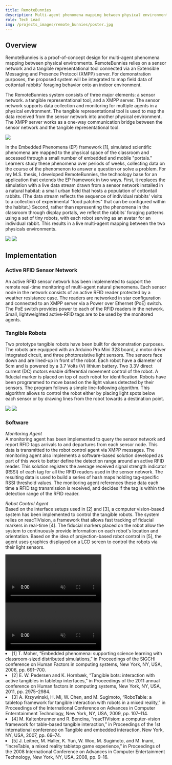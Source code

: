 ```yaml
---
title: RemoteBunnies
description: Multi-agent phenomena mapping between physical environments.
role: Tech Lead
img: /projects_images/remote_bunnies/poster.jpg
---
```


## Overview

RemoteBunnies is a proof-of-concept design for multi-agent phenomena mapping between physical environments. RemoteBunnies relies on a sensor network and a tangible representational tool connected via an Extensible Messaging and Presence Protocol (XMPP) server. For demonstration purposes, the proposed system will be integrated to map field data of cottontail rabbits' foraging behavior onto an indoor environment.

The RemoteBunnies system consists of three major elements: a sensor network. a tangible representational tool, and a XMPP server. The sensor network supports data collection and monitoring for multiple agents in a physical environment. The tangible representational tool is used to map the data received from the sensor network into another physical environment. The XMPP server works as a one-way communication bridge between the sensor network and the tangible representational tool.

<div class="w-full text-center">
<img class="mx-auto" src="/projects_images/remote_bunnies/img_1.jpg">
</div>

In the Embedded Phenomena (EP) framework [1], simulated scientific phenomena are mapped to the physical space of the classroom and accessed through a small number of embedded and mobile "portals." Learners study these phenomena over periods of weeks, collecting data on the course of the phenomenon to answer a question or solve a problem. For my M.S. thesis, I developed RemoteBunnies, the technology base for an application that extends the EP framework in two ways. First, it replaces the simulation with a live data stream drawn from a sensor network installed in a natural habitat: a small urban field that hosts a population of cottontail rabbits. (The data stream reflects the sequence of individual rabbits' visits to a collection of experimental "food patches" that can be configured within the habitat.) Second, rather than representing the phenomena in the classroom through display portals, we reflect the rabbits' foraging patterns using a set of tiny robots, with each robot serving as an avatar for an individual rabbit. This results in a live multi-agent mapping between the two physicals environments.

<div class="imgs">
<img src="/projects_images/remote_bunnies/img_2.jpg">
<img src="/projects_images/remote_bunnies/img_3.jpg">
</div>

## Implementation

### Active RFID Sensor Network

An active RFID sensor network has been implemented to support the remote real-time monitoring of multi-agent natural phenomena. Each sensor node in the network consists of an active RFID reader protected by a weather resistance case. The readers are networked in star configuration and connected to an XMPP server via a Power over Ethernet (PoE) switch. The PoE switch provides power to each of the RFID readers in the network. Small, lightweighted active-RFID tags are to be used by the monitored agents.

### Tangible Robots

Two prototype tangible robots have been built for demonstration purposes. The robots are equipped with an Arduino Pro Mini 328 board, a motor driver integrated circuit, and three photoresistive light sensors. The sensors face down and are lined-up in front of the robot. Each robot have a diameter of 5cm and is powered by a 3.7 Volts (V) lithium battery. Two 3.3V direct current (DC) motors enable differential movement control of the robot. A fiducial marker is placed on top of each robot for identification. Robots have been programmed to move based on the light values detected by their sensors. The program follows a simple line-following algorithm. This algorithm allows to control the robot either by placing light spots below each sensor or by drawing lines from the robot towards a destination point.

<div class="imgs">
<img src="/projects_images/remote_bunnies/img_4.jpg">
<img src="/projects_images/remote_bunnies/img_5.jpg">
</div>

### Software

_Monitoring Agent_  
A monitoring agent has been implemented to query the sensor network and report RFID tags arrivals to and departures from each sensor node. This data is transmitted to the robot control agent via XMPP messages. The monitoring agent also implements a software-based solution developed as part of this work to better define the detection range around an active RFID reader. This solution registers the average received signal strength indicator (RSSI) of each tag for all the RFID readers used in the sensor network. The resulting data is used to build a series of hash maps holding tag-specific RSSI threshold values. The monitoring agent references these data each time a RFID tag transmission is received, and decides if the tag is within the detection range of the RFID reader.

_Robot Control Agent_  
Based on the interface setups used in [2] and [3], a computer vision-based system has been implemented to control the tangible robots. The system relies on reacTIVision, a framework that allows fast tracking of fiducial markers in real-time [4]. The fiducial markers placed on the robot allow the system to continuously provide information on each robot's location and orientation. Based on the idea of projection-based robot control in [5], the agent uses graphics displayed on a LCD screen to control the robots via their light sensors.

<div class="imgs">
	 <video class="border-gray border shadow-md p-0 m-0 outline-none" src="/projects_images/remote_bunnies/video_1.mp4" crossorigin="anonymous" autoplay="true" loop="true" muted="true" playsinline></video>
<video class="border-gray border shadow-md p-0 m-0 outline-none" src="/projects_images/remote_bunnies/video_2.mp4" crossorigin="anonymous" autoplay="true" loop="true" muted playsinline></video>
</div>

<div class="citations">
<li>[1] T. Moher, “Embedded phenomena: supporting science learning with classroom-sized distributed simulations,” in Proceedings of the SIGCHI conference on Human Factors in computing systems, New York, NY, USA, 2006, pp. 691–700.</li>  
<li>[2] E. W. Pedersen and K. Hornbæk, “Tangible bots: interaction with active tangibles in tabletop interfaces,” in 
Proceedings of the 2011 annual conference on Human factors in computing systems, New York, NY, USA, 2011,
pp. 2975–2984. </li>
<li>[3] A. Krzywinski, H. Mi, W. Chen, and M. Sugimoto, “RoboTable: a tabletop framework for tangible interaction with robots in a mixed reality,” in Proceedings of the International Conference on Advances in Computer Enterntainment Technology, New York, NY, USA, 2009, pp. 107–114.</li>
<li>[4] M. Kaltenbrunner and R. Bencina, “reacTIVision: a computer-vision framework for table-based tangible interaction,” in Proceedings of the 1st international conference on Tangible and embedded interaction, New York, NY, USA, 2007, pp. 69–74. </li>
<li>[5] J. Leitner, M. Haller, K. Yun, W. Woo, M. Sugimoto, and M. Inami, “IncreTable, a mixed reality tabletop game experience,” in Proceedings of the 2008 International Conference on Advances in Computer Entertainment Technology, New York, NY, USA, 2008, pp. 9–16.</li>
</div>
